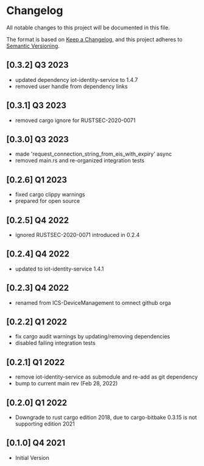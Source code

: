 # Changelog

All notable changes to this project will be documented in this file.

The format is based on [Keep a Changelog](https://keepachangelog.com/en/1.0.0/),
and this project adheres to [Semantic Versioning](https://semver.org/spec/v2.0.0.html).

## [0.3.2] Q3 2023
- updated dependency iot-identity-service to 1.4.7
- removed user handle from dependency links

## [0.3.1] Q3 2023
- removed cargo ignore for RUSTSEC-2020-0071

## [0.3.0] Q3 2023
- made 'request_connection_string_from_eis_with_expiry' async
- removed main.rs and re-organized integration tests

## [0.2.6] Q1 2023
- fixed cargo clippy warnings
- prepared for open source

## [0.2.5] Q4 2022
- ignored RUSTSEC-2020-0071 introduced in 0.2.4

## [0.2.4] Q4 2022
- updated to iot-identity-service 1.4.1

## [0.2.3] Q4 2022
- renamed from ICS-DeviceManagement to omnect github orga

## [0.2.2] Q1 2022
- fix cargo audit warnings by updating/removing dependencies
- disabled failing integration tests

## [0.2.1] Q1 2022
- remove iot-identity-service as submodule and re-add as git dependency
- bump to current main rev (Feb 28, 2022)

## [0.2.0] Q1 2022
- Downgrade to rust cargo edition 2018, due to cargo-bitbake 0.3.15 is not supporting edition 2021

## [0.1.0] Q4 2021
- Initial Version
